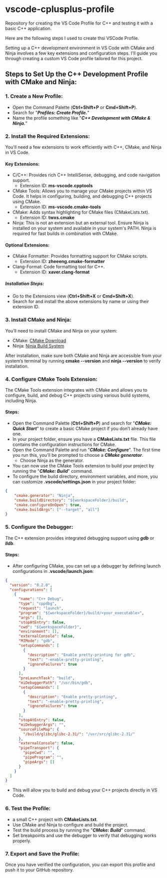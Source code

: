# vscode-cplusplus-profile

Repository for creating the VS Code Profile for C++ and testing it with a basic C++ application.

Here are the following steps I used to create thsi VSCode Profile.

Setting up a C++ development environment in VS Code with CMake and Ninja involves a few key extensions and configuration steps. I'll guide you through creating a custom VS Code profile tailored for this project.

## Steps to Set Up the C++ Development Profile with CMake and Ninja:
### 1. Create a New Profile:
- Open the Command Palette (**Ctrl+Shift+P** or **Cmd+Shift+P**).
- Search for "***Profiles: Create Profile.***"
- Name the profile something like "***C++ Development with CMake & Ninja.***"
### 2. Install the Required Extensions:
You'll need a few extensions to work efficiently with C++, CMake, and Ninja in VS Code.

#### Key Extensions:

- C/C++: Provides rich C++ IntelliSense, debugging, and code navigation support.
  - Extension ID: **ms-vscode.cpptools**
- CMake Tools: Allows you to manage your CMake projects within VS Code. It helps in configuring, building, and debugging C++ projects using CMake.
  - Extension ID: **ms-vscode.cmake-tools**
- CMake: Adds syntax highlighting for CMake files (CMakeLists.txt).
  - Extension ID: **twxs.cmake**
- Ninja: This is not an extension but an external tool. Ensure Ninja is installed on your system and available in your system's PATH. Ninja is required for fast builds in combination with CMake.

#### Optional Extensions:

- CMake Formatter: Provides formatting support for CMake scripts.
  - Extension ID: **zheeeng.cmake-formatter**
- Clang-Format: Code formatting tool for C++.
  - Extension ID: **xaver.clang-format**

##### Installation Steps:

- Go to the Extensions view (**Ctrl+Shift+X** or **Cmd+Shift+X**).
- Search for and install the above extensions by name or using their extension ID.
### 3. Install CMake and Ninja:
You’ll need to install CMake and Ninja on your system:

- CMake: [CMake Download]()
- Ninja: [Ninja Build System]()

After installation, make sure both CMake and Ninja are accessible from your system’s terminal by running **cmake --version** and **ninja --version** to verify installation.

### 4. Configure CMake Tools Extension:
The CMake Tools extension integrates with CMake and allows you to configure, build, and debug C++ projects using various build systems, including Ninja.

#### Steps:

  - Open the Command Palette (**Ctrl+Shift+P**) and search for "***CMake: Quick Start***" to create a basic CMake project if you don’t already have one.
  - In your project folder, ensure you have a **CMakeLists.txt** file. This file contains the configuration instructions for CMake.
  - Open the Command Palette and run "***CMake: Configure***". The first time you run this, you’ll be prompted to choose a ***CMake generator***.
    - Choose Ninja as the generator.
  - You can now use the CMake Tools extension to build your project by running the "***CMake: Build***" command.
  - To configure the build directory, environment variables, and more, you can customize **.vscode/settings.json** in your project folder:
```json
{
    "cmake.generator": "Ninja",
    "cmake.buildDirectory": "${workspaceFolder}/build",
    "cmake.configureOnOpen": true,
    "cmake.buildArgs": ["--target", "all"]
}
```
### 5. Configure the Debugger:
The C++ extension provides integrated debugging support using ***gdb*** or ***lldb***.

#### Steps:

- After configuring CMake, you can set up a debugger by defining launch configurations in **.vscode/launch.json**:
```json
{
  "version": "0.2.0",
  "configurations": [
    {
      "name": "C++ Debug",
      "type": "cppdbg",
      "request": "launch",
      "program": "${workspaceFolder}/build/<your_executable>",
      "args": [],
      "stopAtEntry": false,
      "cwd": "${workspaceFolder}",
      "environment": [],
      "externalConsole": false,
      "MIMode": "gdb",
      "setupCommands": [
        {
          "description": "Enable pretty-printing for gdb",
          "text": "-enable-pretty-printing",
          "ignoreFailures": true
        }
      ],
      "preLaunchTask": "build",
      "miDebuggerPath": "/usr/bin/gdb",
      "setupCommands": [
        {
          "description": "Enable pretty-printing",
          "text": "-enable-pretty-printing",
          "ignoreFailures": true
        }
      ],
      "stopAtEntry": false,
      "miDebuggerArgs": "",
      "sourceFileMap": {
        "/build/glibc/glibc-2.31/": "/usr/src/glibc-2.31/"
      },
      "externalConsole": false,
      "pipeTransport": {
        "pipeCwd": "",
        "pipeProgram": "",
        "pipeArgs": []
      }
    }
  ]
}
```
- This will allow you to build and debug your C++ projects directly in VS Code.
### 6. Test the Profile:
-  a small C++ project with **CMakeLists.txt**.
- Use CMake and Ninja to configure and build the project.
- Test the build process by running the "***CMake: Build***" command.
- Set breakpoints and use the debugger to verify that debugging works properly.
### 7. Export and Save the Profile:
Once you have verified the configuration, you can export this profile and push it to your GitHub repository.